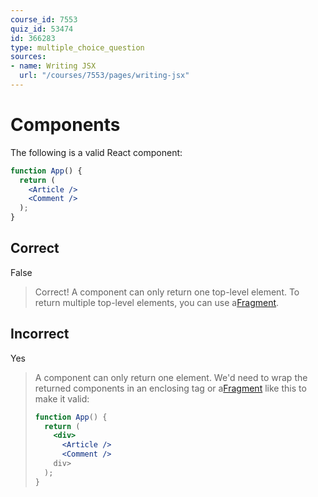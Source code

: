 ```yaml
---
course_id: 7553
quiz_id: 53474
id: 366283
type: multiple_choice_question
sources:
- name: Writing JSX
  url: "/courses/7553/pages/writing-jsx"
---
```


# Components

The following is a valid React component:

```jsx
function App() {
  return (
    <Article />
    <Comment />
  );
}
```

## Correct

False

> Correct! A component can only return one top-level element. To return multiple
> top-level elements, you can use
> a[Fragment](https://reactjs.org/docs/fragments.html).

## Incorrect

Yes

> A component can only return one element. We'd need to wrap the returned
> components in an enclosing tag or
> a[Fragment](https://reactjs.org/docs/fragments.html) like this to make it valid:
> 
> ```jsx
> function App() {
>   return (
>     <div>
>       <Article />
>       <Comment />
>     div>
>   );
> }
> ```
